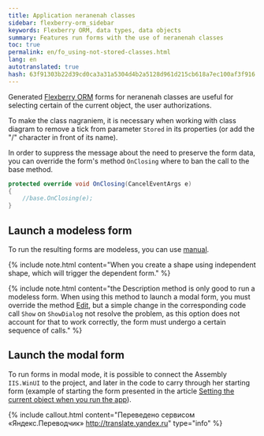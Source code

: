 ```yaml
---
title: Application neranenah classes
sidebar: flexberry-orm_sidebar
keywords: Flexberry ORM, data types, data objects
summary: Features run forms with the use of neranenah classes
toc: true
permalink: en/fo_using-not-stored-classes.html
lang: en
autotranslated: true
hash: 63f91303b22d39cd0ca3a31a5304d4b2a5128d961d215cb618a7ec100af3f916
---
```


Generated [Flexberry ORM](fo_flexberry-orm.html) forms for neranenah classes are useful for selecting certain of the current object, the user authorizations.

To make the class nagraniem, it is necessary when working with class diagram to remove a tick from parameter `Stored` in its properties (or add the "/" character in front of its name).

In order to suppress the message about the need to preserve the form data, you can override the form's method `OnClosing` where to ban the call to the base method.

```csharp
protected override void OnClosing(CancelEventArgs e)
{
	//base.OnClosing(e); 
}
```

## Launch a modeless form

To run the resulting forms are modeless, you can use [manual](fw_editform.html).

{% include note.html content="When you create a shape using independent shape, which will trigger the dependent form." %}

{% include note.html content="the Description method is only good to run a modeless form. When using this method to launch a modal form, you must override the method [Edit](fa_form-interaction.html), but a simple change in the corresponding code call `Show` on `ShowDialog` not resolve the problem, as this option does not account for that to work correctly, the form must undergo a certain sequence of calls." %}

## Launch the modal form

To run forms in modal mode, it is possible to connect the Assembly `IIS.WinUI` to the project, and later in the code to carry through her starting form (example of starting the form presented in the article [Setting the current object when you run the app](fo_define-default-object.html)).



{% include callout.html content="Переведено сервисом «Яндекс.Переводчик» <http://translate.yandex.ru>" type="info" %}